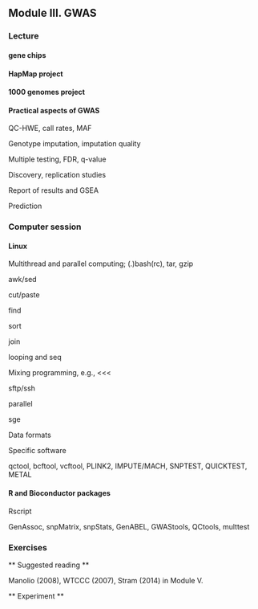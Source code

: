 ## Module III. GWAS

### Lecture

#### gene chips

#### HapMap project

#### 1000 genomes project

#### Practical aspects of GWAS

QC-HWE, call rates, MAF

Genotype imputation, imputation quality

Multiple testing, FDR, q-value

Discovery, replication studies

Report of results and GSEA

Prediction

### Computer session

#### Linux

Multithread and parallel computing; (.)bash(rc), tar, gzip

awk/sed

cut/paste

find

sort

join

looping and seq

Mixing programming, e.g., <<<

sftp/ssh

parallel

sge

Data formats

Specific software

qctool, bcftool, vcftool, PLINK2, IMPUTE/MACH, SNPTEST, QUICKTEST, METAL

#### R and Bioconductor packages

Rscript

GenAssoc, snpMatrix, snpStats, GenABEL, GWAStools, QCtools, multtest

### Exercises

** Suggested reading **

Manolio (2008), WTCCC (2007), Stram (2014) in Module V.

** Experiment **

